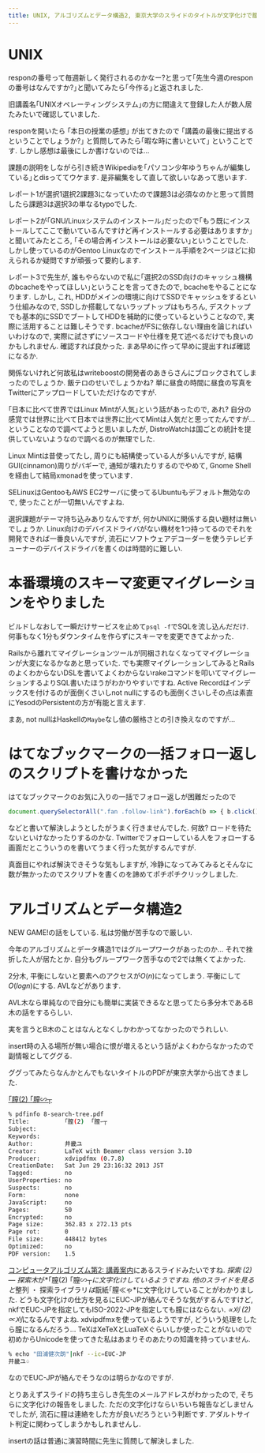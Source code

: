 ```yaml
---
title: UNIX, アルゴリズムとデータ構造2, 東京大学のスライドのタイトルが文字化けで膣になっていました
---
```


# UNIX

responの番号って毎週新しく発行されるのかなー?と思って｢先生今週のresponの番号はなんですか?｣と聞いてみたら｢今作る｣と返されました.

旧講義名｢UNIXオペレーティングシステム｣の方に間違えて登録した人が数人居たみたいで確認していました.

responを開いたら
｢本日の授業の感想｣
が出てきたので
｢講義の最後に提出するということでしょうか?｣
と質問してみたら｢暇な時に書いといて｣
ということです.
しかし感想は最後にしか書けないのでは…

課題の説明をしながら引き続きWikipediaを｢パソコン少年ゆうちゃんが編集している｣とdisっててウケます.
是非編集をして直して欲しいなあって思います.

レポート1が選択1選択2課題3になっていたので課題3は必須なのかと思って質問したら課題3は選択3の単なるtypoでした.

レポート2が｢GNU/Linuxシステムのインストール｣だったので｢もう既にインストールしてここで動いているんですけど再インストールする必要はありますか｣と聞いてみたところ,
｢その場合再インストールは必要ない｣ということでした.
しかし使っているのがGentoo Linuxなのでインストール手順を2ページほどに抑えられるか疑問ですが頑張って要約します.

レポート3で先生が,
誰もやらないので私に｢選択2のSSD向けのキャッシュ機構のbcacheをやってほしい｣ということを言ってきたので,
bcacheをやることになります.
しかし,
これ,
HDDがメインの環境に向けてSSDでキャッシュをするという仕組みなので,
SSDしか搭載してないラップトップはもちろん,
デスクトップでも基本的にSSDでブートしてHDDを補助的に使っているということなので,
実際に活用することは難しそうです.
bcacheがFSに依存しない理由を論じればいいわけなので,
実際に試さずにソースコードや仕様を見て述べるだけでも良いのかもしれません.
確認すれば良かった.
まあ早めに作って早めに提出すれば確認になるか.

関係ないけれど何故私はwriteboostの開発者のあきらさんにブロックされてしまったのでしょうか.
飯テロのせいでしょうかね?
単に昼食の時間に昼食の写真をTwitterにアップロードしていただけなのですが.

｢日本に比べて世界ではLinux Mintが人気｣という話があったので,
あれ?
自分の感覚では世界に比べて日本では世界に比べてMintは人気だと思ってたんですが…
ということなので調べてようと思いましたが,
DistroWatchは国ごとの統計を提供していないようなので調べるのが無理でした.

Linux Mintは昔使ってたし,
周りにも結構使っている人が多いんですが,
結構GUI(cinnamon)周りがバギーで,
通知が壊れたりするのでやめて,
Gnome Shellを経由して結局xmonadを使っています.

SELinuxはGentooもAWS EC2サーバに使ってるUbuntuもデフォルト無効なので,
使ったことが一切無いんですよね.

選択課題がテーマ持ち込みありなんですが,
何かUNIXに関係する良い題材は無いでしょうか.
Linux向けのデバイスドライバがない機材を1つ持ってるのでそれを開発できれば一番良いんですが,
流石にソフトウェアデコーダーを使うテレビチューナーのデバイスドライバを書くのは時間的に難しい.

# 本番環境のスキーマ変更マイグレーションをやりました

ビルドしなおして一瞬だけサービスを止めて`psql -f`でSQLを流し込んだだけ.
何事もなく1分もダウンタイムを作らずにスキーマを変更できてよかった.

Railsから離れてマイグレーションツールが同梱されなくなってマイグレーションが大変になるかなあと思っていた.
でも実際マイグレーションしてみるとRailsのよくわからないDSLを書いてよくわからないrakeコマンドを叩いてマイグレーションするよりSQL書いたほうがわかりやすいですね.
Active Recordはインデックスを付けるのが面倒くさいしnot nullにするのも面倒くさいしその点は素直にYesodのPersistentの方が有能と言えます.

まあ,
not nullはHaskellの`Maybe`なし値の厳格さとの引き換えなのですが…

# はてなブックマークの一括フォロー返しのスクリプトを書けなかった

はてなブックマークのお気に入りの一括でフォロー返しが困難だったので

~~~js
document.querySelectorAll(".fan .follow-link").forEach(b => { b.click(); document.querySelector("#some-follow-add .send-button .btn").click(); });
~~~

などと書いて解決しようとしたがうまく行きませんでした.
何故?
ロードを待たないといけなかったりするのかな.
Twitterでフォローしている人をフォローする画面だとこういうのを書いてうまく行った気がするんですが.

真面目にやれば解決できそうな気もしますが,
冷静になってみてみるとそんなに数が無かったのでスクリプトを書くのを諦めてポチポチクリックしました.

# アルゴリズムとデータ構造2

NEW GAME!の話をしている.
私は労働が苦手なので厳しい.

今年のアルゴリズムとデータ構造1ではグループワークがあったのか…
それで挫折した人が居たとか.
自分もグループワーク苦手なので2では無くてよかった.

2分木,
平衡にしないと要素へのアクセスが$O(n)$になってしまう.
平衡にして$O(log n)$にする.
AVLなどがあります.

AVL木なら単純なので自分にも簡単に実装できるなと思ってたら多分木であるB木の話をするらしい.

実を言うとB木のことはなんとなくしかわかってなかったのでうれしい.

insert時の入る場所が無い場合に恨が増えるという話がよくわからなかったので副情報としてググる.

ググってみたらなんかとんでもないタイトルのPDFが東京大学から出てきました.

[｢膣(2)  ｢膣∽┬](https://www.eidos.ic.i.u-tokyo.ac.jp/~tau/lecture/computer_software/gen/slides2/8-search-tree.pdf)

~~~sh
% pdfinfo 8-search-tree.pdf
Title:          ｢膣(2)  ｢膣∽┬
Subject:
Keywords:
Author:         井畿ユ
Creator:        LaTeX with Beamer class version 3.10
Producer:       xdvipdfmx (0.7.8)
CreationDate:   Sat Jun 29 23:16:32 2013 JST
Tagged:         no
UserProperties: no
Suspects:       no
Form:           none
JavaScript:     no
Pages:          50
Encrypted:      no
Page size:      362.83 x 272.13 pts
Page rot:       0
File size:      448412 bytes
Optimized:      no
PDF version:    1.5
~~~

[コンピュータアルゴリズム第2: 講義案内](https://www.eidos.ic.i.u-tokyo.ac.jp/~tau/lecture/computer_software/)にあるスライドみたいですね.
*探索 (2) — 探索木*が*｢膣(2)  ｢膣∽┬*に文字化けしているようですね.
他のスライドを見ると*整列 ・ 探索ライブラリ*は*翫紙｢膣≪ゃ*に文字化けしていることがわかりました.
どうも文字化けの仕方を見るにEUC-JPが絡んでそうな気がするんですけど,
nkfでEUC-JPを指定してもISO-2022-JPを指定しても膣にはならない.
*∝刈 (2) ∝刈*になるんですよね.
xdvipdfmxを使っているようですが,
どういう処理をしたら膣になるんだろう…
TeXはXeTeXとLuaTeXぐらいしか使ったことがないので初めからUnicodeを使ってきた私はあまりそのあたりの知識を持っていません.

~~~sh
% echo "田浦健次朗"|nkf --ic=EUC-JP
井畿ユ♤
~~~

なのでEUC-JPが絡んでそうなのは明らかなのですが.

とりあえずスライドの持ち主らしき先生のメールアドレスがわかったので,
そちらに文字化けの報告をしました.
ただの文字化けならいちいち報告などしませんでしたが,
流石に膣は連絡をした方が良いだろうという判断です.
アダルトサイト判定に関わってしまうかもしれませんし.

insertの話は普通に演習時間に先生に質問して解決しました.
